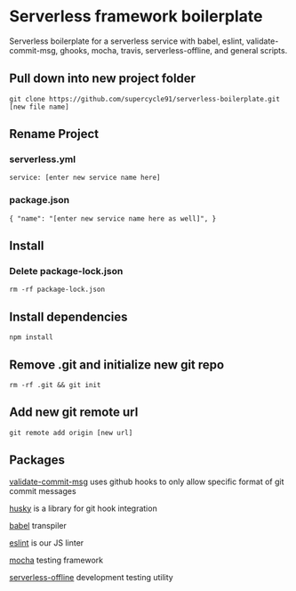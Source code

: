 # Serverless framework boilerplate
Serverless boilerplate for a serverless service with babel, eslint, validate-commit-msg, ghooks, mocha, travis, serverless-offline, and general scripts.

## Pull down into new project folder
`
git clone https://github.com/supercycle91/serverless-boilerplate.git [new file name]
`

## Rename Project

### serverless.yml
`
service: [enter new service name here]
`

### package.json
`
{
	"name": "[enter new service name here as well]",
}
`
## Install

### Delete package-lock.json
`
rm -rf package-lock.json
`

## Install dependencies
`
npm install
`

## Remove .git and initialize new git repo
`
rm -rf .git && git init
`

## Add new git remote url
`
git remote add origin [new url]
`

## Packages

[validate-commit-msg](https://www.npmjs.com/package/validate-commit-msg) uses github hooks to only allow specific format of git commit messages

[husky](https://github.com/typicode/husky) is a library for git hook integration

[babel](https://github.com/babel/babel) transpiler

[eslint](https://github.com/eslint/eslint) is our JS linter

[mocha](https://github.com/mochajs/mocha) testing framework

[serverless-offline](https://github.com/dherault/serverless-offline) development testing utility




